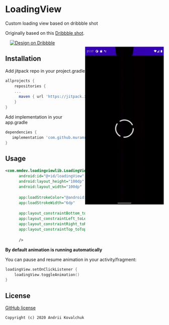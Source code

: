 # LoadingView

Custom loading view based on dribbble shot

<img src="/untitled.gif" alt="sample" title="sample" align="right" vspace="52" height="500"/>

Originally based on this [Dribbble shot](https://dribbble.com/shots/5095383-Loader-Animation).

<a href="https://dribbble.com/shots/8154883-Pizza-order-system">
  <img alt="Design on Dribbble" src="https://github.com/muramrr/misc/blob/master/dribbble.png" width="200" height="80" hspace="15" />
</a>

## Installation

Add jitpack repo in your project.gradle
```gradle
allprojects {
    repositories {
    ...
      maven { url 'https://jitpack.io' }
    }
}
 ```

Add implementation in your app.gradle
```gradle
dependencies {
   implementation 'com.github.muramrr:LoadingView:1.0'
}
```

## Usage

```xml
<com.mmdev.loadingviewlib.LoadingView
      android:id="@+id/loadingView"
      android:layout_height="100dp"
      android:layout_width="100dp"
      
      app:loadStrokeColor="@android:color/white"
      app:loadStrokeWidth="6dp"
      
      app:layout_constraintBottom_toBottomOf="parent"
      app:layout_constraintLeft_toLeftOf="parent"
      app:layout_constraintRight_toRightOf="parent"
      app:layout_constraintTop_toTopOf="parent"
      
      />

```
**By default animation is running automatically**

You can pause and resume animation in your activity/fragment:

```kotlin
loadingView.setOnClickListener {
    loadingView.toggleAnimation()
}

```



## License

[GitHub license](https://github.com/muramrr/LoadingView/blob/master/LICENSE)


```
Copyright (c) 2020 Andrii Kovalchuk
```

